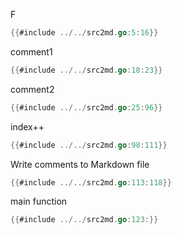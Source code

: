 F

```go
{{#include ../../src2md.go:5:16}}

```
comment1

```go
{{#include ../../src2md.go:18:23}}

```
comment2

```go
{{#include ../../src2md.go:25:96}}

```
index++

```go
{{#include ../../src2md.go:98:111}}

```
Write comments to Markdown file

```go
{{#include ../../src2md.go:113:118}}

```
main function

```go
{{#include ../../src2md.go:123:}}

```
